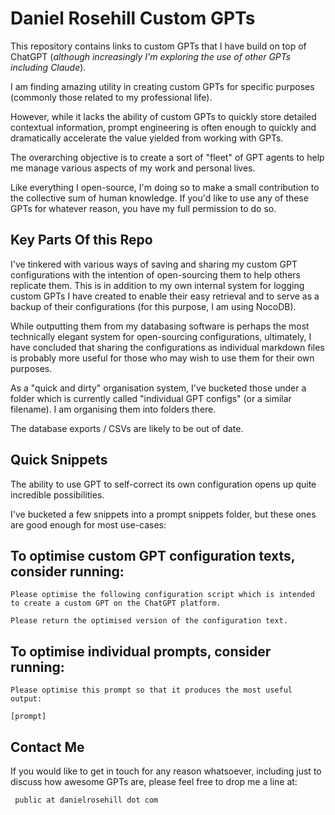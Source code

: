 # Daniel Rosehill Custom GPTs

This repository contains links to custom GPTs that I have build on top of ChatGPT (*although increasingly I'm exploring the use of other GPTs including Claude*).

I am finding amazing utility in creating custom GPTs for specific purposes (commonly those related to my professional life). 

However, while it lacks the ability of custom GPTs to quickly store detailed contextual information, prompt engineering is often enough to quickly and dramatically accelerate the value yielded from working with GPTs.

The overarching objective is to create a sort of "fleet" of GPT agents to help me manage various aspects of my work and personal lives.

Like everything I open-source, I'm doing so to make a small contribution to the collective sum of human knowledge. If you'd like to use any of these GPTs for whatever reason, you have my full permission to do so.

 ## Key Parts Of this Repo
 
 I've tinkered with various ways of saving and sharing my custom GPT configurations with the intention of open-sourcing them to help others replicate them. This is in addition to my own internal system for logging custom GPTs I have created to enable their easy retrieval and to serve as a backup of their configurations (for this purpose, I am using NocoDB).

 While outputting them from my databasing software is perhaps the most technically elegant system for open-sourcing configurations, ultimately, I have concluded that sharing the configurations as individual markdown files is probably more useful for those who may wish to use them for their own purposes.

 As a "quick and dirty" organisation system, I've bucketed those under a folder which is currently called "individual GPT configs" (or a similar filename). I am organising them into folders there.

 The database exports / CSVs are likely to be out of date.

 ## Quick Snippets

 The ability to use GPT to self-correct its own configuration opens up quite incredible possibilities.

 I've bucketed a few snippets into a prompt snippets folder, but these ones are good enough for most use-cases:

 ## To optimise custom GPT configuration texts, consider running:

 ```
 Please optimise the following configuration script which is intended to create a custom GPT on the ChatGPT platform. 

Please return the optimised version of the configuration text. 
```

## To optimise individual prompts, consider running:

```
Please optimise this prompt so that it produces the most useful output:

[prompt]
```


 ## Contact Me

 If you would like to get in touch for any reason whatsoever, including just to discuss how awesome GPTs are, please feel free to drop me a line at:

```
 public at danielrosehill dot com
 ```

